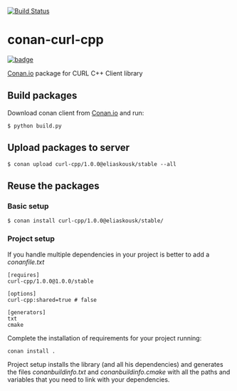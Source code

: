 [![Build Status](https://travis-ci.org/eliaskousk/conan-curl-cpp.svg?branch=1.0.0)](https://travis-ci.org/eliaskousk/conan-curl-cpp)

# conan-curl-cpp

[![badge](https://img.shields.io/badge/conan.io-curl--cpp%2F1.0.0-green.svg?logo=data:image/png;base64%2CiVBORw0KGgoAAAANSUhEUgAAAA4AAAAOCAMAAAAolt3jAAAA1VBMVEUAAABhlctjlstkl8tlmMtlmMxlmcxmmcxnmsxpnMxpnM1qnc1sn85voM91oM11oc1xotB2oc56pNF6pNJ2ptJ8ptJ8ptN9ptN8p9N5qNJ9p9N9p9R8qtOBqdSAqtOAqtR%2BrNSCrNJ/rdWDrNWCsNWCsNaJs9eLs9iRvNuVvdyVv9yXwd2Zwt6axN6dxt%2Bfx%2BChyeGiyuGjyuCjyuGly%2BGlzOKmzOGozuKoz%2BKqz%2BOq0OOv1OWw1OWw1eWx1eWy1uay1%2Baz1%2Baz1%2Bez2Oe02Oe12ee22ujUGwH3AAAAAXRSTlMAQObYZgAAAAFiS0dEAIgFHUgAAAAJcEhZcwAACxMAAAsTAQCanBgAAAAHdElNRQfgBQkREyOxFIh/AAAAiklEQVQI12NgAAMbOwY4sLZ2NtQ1coVKWNvoc/Eq8XDr2wB5Ig62ekza9vaOqpK2TpoMzOxaFtwqZua2Bm4makIM7OzMAjoaCqYuxooSUqJALjs7o4yVpbowvzSUy87KqSwmxQfnsrPISyFzWeWAXCkpMaBVIC4bmCsOdgiUKwh3JojLgAQ4ZCE0AMm2D29tZwe6AAAAAElFTkSuQmCC)](http://www.conan.io/source/curl-cpp/1.0.0/eliaskousk/stable)

[Conan.io](https://conan.io) package for CURL C++ Client library

## Build packages

Download conan client from [Conan.io](https://conan.io) and run:

    $ python build.py
    
## Upload packages to server

    $ conan upload curl-cpp/1.0.0@eliaskousk/stable --all
    
## Reuse the packages

### Basic setup

    $ conan install curl-cpp/1.0.0@eliaskousk/stable/
    
### Project setup

If you handle multiple dependencies in your project is better to add a *conanfile.txt*
    
    [requires]
    curl-cpp/1.0.0@1.0.0/stable

    [options]
    curl-cpp:shared=true # false

    [generators]
    txt
    cmake

Complete the installation of requirements for your project running:

    conan install . 

Project setup installs the library (and all his dependencies) and generates the files
*conanbuildinfo.txt* and *conanbuildinfo.cmake* with all the paths and variables that
you need to link with your dependencies.
